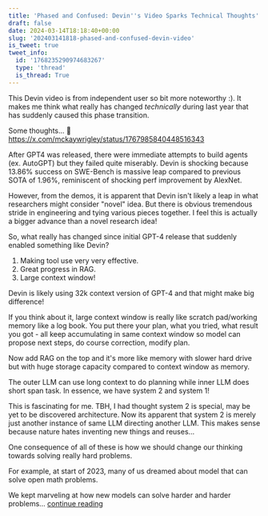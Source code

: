 ```yaml
---
title: 'Phased and Confused: Devin''s Video Sparks Technical Thoughts'
draft: false
date: 2024-03-14T18:18:40+00:00
slug: '202403141818-phased-and-confused-devin-video'
is_tweet: true
tweet_info:
  id: '1768235290974683267'
  type: 'thread'
  is_thread: True
---
```




This Devin video is from independent user so bit more noteworthy :). It makes me think what really has changed *technically* during last year that has suddenly caused this phase transition. 

Some thoughts... 🧵 <https://x.com/mckaywrigley/status/1767985840448516343>

After GPT4 was released, there were immediate attempts to build agents (ex. AutoGPT) but they failed quite miserably. Devin is shocking because 13.86% success on SWE-Bench is massive leap compared to previous SOTA of 1.96%, reminiscent of shocking perf improvement by AlexNet.

However, from the demos, it is apparent that Devin isn't likely a leap in what researchers might consider "novel" idea. But there is obvious tremendous stride in engineering and tying various pieces together. I feel this is actually a bigger advance than a novel research idea!

So, what really has changed since initial GPT-4 release that suddenly enabled something like Devin?

1. Making tool use very very effective.
2. Great progress in RAG.
3. Large context window!

Devin is likely using 32k context version of GPT-4 and that might make big difference!

If you think about it, large context window is really like scratch pad/working memory like a log book. You put there your plan, what you tried, what result you got - all keep accumulating in same context window so model can propose next steps, do course correction, modify plan.

Now add RAG on the top and it's more like memory with slower hard drive but with huge storage capacity compared to context window as memory. 

The outer LLM can use long context to do planning while inner LLM does short span task. In essence, we have system 2 and system 1!

This is fascinating for me. TBH, I had thought system 2 is special, may be yet to be discovered architecture. Now its apparent that system 2 is merely just another instance of same LLM directing  another LLM. 
This makes sense because nature hates inventing new things and reuses…

One consequence of all of these is how we should change our thinking towards solving really hard problems. 

For example, at start of 2023, many of us dreamed about model that can solve open math problems. 

We kept marveling at how new models can solve harder and harder problems… [continue reading](https://x.com/sytelus/status/1768235290974683267)
